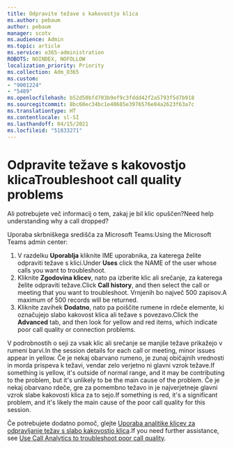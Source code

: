 ```yaml
---
title: Odpravite težave s kakovostjo klica
ms.author: pebaum
author: pebaum
manager: scotv
ms.audience: Admin
ms.topic: article
ms.service: o365-administration
ROBOTS: NOINDEX, NOFOLLOW
localization_priority: Priority
ms.collection: Adm_O365
ms.custom:
- "9001224"
- "5489"
ms.openlocfilehash: b52d50bfd703b9ef9c3fddd42f2a5793f5d7b918
ms.sourcegitcommit: 8bc60ec34bc1e40685e3976576e04a2623f63a7c
ms.translationtype: HT
ms.contentlocale: sl-SI
ms.lasthandoff: 04/15/2021
ms.locfileid: "51833271"
---
```

# <a name="troubleshoot-call-quality-problems"></a><span data-ttu-id="5ab26-102">Odpravite težave s kakovostjo klica</span><span class="sxs-lookup"><span data-stu-id="5ab26-102">Troubleshoot call quality problems</span></span>

<span data-ttu-id="5ab26-103">Ali potrebujete več informacij o tem, zakaj je bil klic opuščen?</span><span class="sxs-lookup"><span data-stu-id="5ab26-103">Need help understanding why a call dropped?</span></span>

<span data-ttu-id="5ab26-104">Uporaba skrbniškega središča za Microsoft Teams:</span><span class="sxs-lookup"><span data-stu-id="5ab26-104">Using the Microsoft Teams admin center:</span></span>

1. <span data-ttu-id="5ab26-105">V razdelku **Uporablja** kliknite IME uporabnika, za katerega želite odpraviti težave s klici.</span><span class="sxs-lookup"><span data-stu-id="5ab26-105">Under **Uses** click the NAME of the user whose calls you want to troubleshoot.</span></span>
2. <span data-ttu-id="5ab26-106">Kliknite **Zgodovina klicev**, nato pa izberite klic ali srečanje, za katerega želite odpraviti težave.</span><span class="sxs-lookup"><span data-stu-id="5ab26-106">Click **Call history**, and then select the call or meeting that you want to troubleshoot.</span></span> <span data-ttu-id="5ab26-107">Vrnjenih bo največ 500 zapisov.</span><span class="sxs-lookup"><span data-stu-id="5ab26-107">A maximum of 500 records will be returned.</span></span>
3. <span data-ttu-id="5ab26-108">Kliknite zavihek **Dodatno**, nato pa poiščite rumene in rdeče elemente, ki označujejo slabo kakovost klica ali težave s povezavo.</span><span class="sxs-lookup"><span data-stu-id="5ab26-108">Click the **Advanced** tab, and then look for yellow and red items, which indicate poor call quality or connection problems.</span></span>

<span data-ttu-id="5ab26-109">V podrobnostih o seji za vsak klic ali srečanje se manjše težave prikažejo v rumeni barvi.</span><span class="sxs-lookup"><span data-stu-id="5ab26-109">In the session details for each call or meeting, minor issues appear in yellow.</span></span> <span data-ttu-id="5ab26-110">Če je nekaj obarvano rumeno, je zunaj običajnih vrednosti in morda prispeva k težavi, vendar zelo verjetno ni glavni vzrok težave.</span><span class="sxs-lookup"><span data-stu-id="5ab26-110">If something is yellow, it's outside of normal range, and it may be contributing to the problem, but it's unlikely to be the main cause of the problem.</span></span> <span data-ttu-id="5ab26-111">Če je nekaj obarvano rdeče, gre za pomembno težavo in je najverjetneje glavni vzrok slabe kakovosti klica za to sejo.</span><span class="sxs-lookup"><span data-stu-id="5ab26-111">If something is red, it's a significant problem, and it's likely the main cause of the poor call quality for this session.</span></span>

<span data-ttu-id="5ab26-112">Če potrebujete dodatno pomoč, glejte [Uporaba analitike klicev za odpravljanje težav s slabo kakovostjo klica](https://docs.microsoft.com/microsoftteams/use-call-analytics-to-troubleshoot-poor-call-quality#troubleshoot-call-quality-problems-using-call-analytics).</span><span class="sxs-lookup"><span data-stu-id="5ab26-112">If you need further assistance, see [Use Call Analytics to troubleshoot poor call quality](https://docs.microsoft.com/microsoftteams/use-call-analytics-to-troubleshoot-poor-call-quality#troubleshoot-call-quality-problems-using-call-analytics).</span></span>
